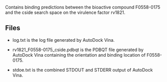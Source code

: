 Contains binding predictions between the bioactive compound F0558-0175 and the cside search space on the virulence factor rv1821.

## Files

- log.txt is the log file generated by AutoDock Vina.

- rv1821_F0558-0175_cside.pdbqt is the PDBQT file generated by AutoDock Vina containing the orientation and binding location of F0558-0175.

- stdoe.txt is the combined STDOUT and STDERR output of AutoDock Vina.

